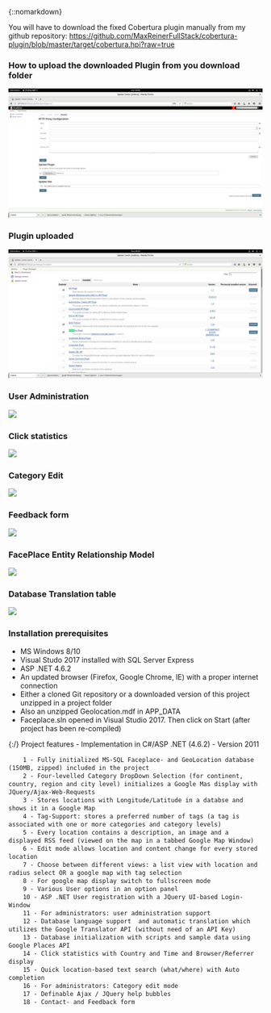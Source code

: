 {::nomarkdown}
    <div class="container">
    You will have to download the fixed Cobertura plugin manually from my github repository: <a href="https://github.com/MaxReinerFullStack/cobertura-plugin/blob/master/target/cobertura.hpi?raw=true">https://github.com/MaxReinerFullStack/cobertura-plugin/blob/master/target/cobertura.hpi?raw=true</a>
    <div class="block two first">
            <h3>How to upload the downloaded Plugin from you download folder</h3>
            <div class="wrap">
  	         <img src="https://raw.githubusercontent.com/MaxReinerFullStack/jenkins_docker_pipeline_tutorial1/master/Documentation/VirtualBox_Debian for PI_30_11_2017_00_49_02.png" style="max-width:100%;" />
             </div>
	    </div>
      <div class="block two first">
            <h3>Plugin uploaded</h3>
            <div class="wrap">
            <img src="https://raw.githubusercontent.com/MaxReinerFullStack/jenkins_docker_pipeline_tutorial1/master/Documentation/VirtualBox_Debian for PI_30_11_2017_00_53_54.png" style="max-width:100%;" />
       </div>
     </div>
     <div class="block two first">
           <h3>User Administration</h3>
           <div class="wrap">
      <img src="https://raw.githubusercontent.com/MaxReinerFullStack/FacePlace2011/master/Documentation/UserAdministration.png" style="max-width:100%;" />
      </div>
    </div>
    <div class="block two first">
          <h3>Click statistics</h3>
          <div class="wrap">
     <img src="https://raw.githubusercontent.com/MaxReinerFullStack/FacePlace2011/master/Documentation/ClickStat.png" style="max-width:100%;" />
     </div>
   </div>
    <div class="block two first">
          <h3>Category Edit</h3>
          <div class="wrap">
     <img src="https://raw.githubusercontent.com/MaxReinerFullStack/FacePlace2011/master/Documentation/CategoryEdit.png" style="max-width:100%;" />
     </div>
   </div>
   <div class="block two first">
         <h3>Feedback form</h3>
         <div class="wrap">
    <img src="https://raw.githubusercontent.com/MaxReinerFullStack/FacePlace2011/master/Documentation/Feedback.png" style="max-width:100%;" />
    </div>
  </div>
  <div class="block two first">
        <h3>FacePlace Entity Relationship Model</h3>
        <div class="wrap">
   <img src="https://raw.githubusercontent.com/MaxReinerFullStack/FacePlace2011/master/Documentation/FacePlaceEntities.png" style="max-width:100%;" />
   </div>
  <div class="block two first">
        <h3>Database Translation table</h3>
        <div class="wrap">
   <img src="https://raw.githubusercontent.com/MaxReinerFullStack/FacePlace2011/master/Documentation/TranslationTable.png" style="max-width:100%;" />
   </div>
 </div>
 <div class="block two first">
        <h3>Installation prerequisites</h3>
       <div class="wrap">
       <ul>
         <li>MS Windows 8/10</li>
         <li>Visual Studo 2017 installed with SQL Server Express</li>
         <li>ASP .NET 4.6.2</li>
         <li>An updated browser (Firefox, Google Chrome, IE) with a proper internet connection</li>
         <li>Either a cloned Git repository or a downloaded version of this project unzipped in a project folder</li>
         <li>Also an unzipped Geolocation.mdf in APP_DATA</li>
         <li>Faceplace.sln opened in Visual Studio 2017. Then click on Start (after project has been re-compiled)</li>
          </ul>
        </div>
 </div>
 </div>
	{:/}
  	    Project features -  Implementation in C#/ASP .NET (4.6.2) - Version 2011

  	    1 - Fully initialized MS-SQL Faceplace- and GeoLocation database (150MB, zipped) included in the project
        2 - Four-levelled Category DropDown Selection (for continent, country, region and city level) initializes a Google Mas display with JQuery/Ajax-Web-Requests
        3 - Stores locations with Longitude/Latitude in a databse and shows it in a Google Map
        4 - Tag-Support: stores a preferred number of tags (a tag is associated with one or more categories and category levels)
        5 - Every location contains a description, an image and a displayed RSS feed (viewed on the map in a tabbed Google Map Window)
        6 - Edit mode allows location and content change for every stored location
        7 - Choose between different views: a list view with location and radius select OR a google map with tag selection
        8 - For google map display switch to fullscreen mode
        9 - Various User options in an option panel
        10 - ASP .NET User registration with a JQuery UI-based Login-Window
        11 - For administrators: user administration support
        12 - Database language support  and automatic translation which utilizes the Google Translator API (without need of an API Key)
        13 - Database initialization with scripts and sample data using Google Places API
        14 - Click statistics with Country and Time and Browser/Referrer display
        15 - Quick location-based text search (what/where) with Auto completion
        16 - For administrators: Category edit mode
        17 - Definable Ajax / JQuery help bubbles
        18 - Contact- and Feedback form
